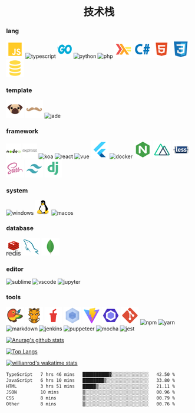 <!-- <div align="center"><a href="https://app.daily.dev/bobocode"><img src="https://api.daily.dev/devcards/e055a18cb8284958ba546ef75ce2dee9.png?r=4fd" width="400" alt="Lin JinBo's Dev Card"/></a></div> -->
<h1 align="center">技术栈</h1>



### lang
<p>     
   <img src="https://github.com/PKief/vscode-material-icon-theme/blob/main/icons/javascript.svg" alt="typescript" title="javascript" width="48" height="48"/>
   <img src="https://github.com/material-theme/vsc-material-theme-icons/blob/master/src/icons/svgs/typescript.svg" alt="typescript" title="typescript" width="48" height="48"/>
     <img src="https://github.com/vscode-icons/vscode-icons/blob/master/icons/file_type_go.svg" alt="go"  title="go" width="40" height="48"/>
     <img src="https://github.com/material-theme/vsc-material-theme-icons/blob/master/src/icons/svgs/python.svg" alt="python"  title="python" width="48" height="48"/>
     <img src="https://github.com/material-theme/vsc-material-theme-icons/blob/master/src/icons/svgs/php.svg" alt="php" title="php" width="48" height="48"/>
      <img src="https://github.com/PKief/vscode-material-icon-theme/blob/main/icons/haskell.svg" alt="haskell"  title="shell" width="48" height="48"/>
      <img src="https://github.com/PKief/vscode-material-icon-theme/blob/main/icons/csharp.svg" alt="csharp" title="c#" width="48" height="48"/>
      <img src="https://github.com/PKief/vscode-material-icon-theme/blob/main/icons/html.svg" alt="html" title="html" width="48" height="48"/>
      <img src="https://github.com/vscode-icons/vscode-icons/blob/master/icons/file_type_css.svg" alt="css" title="css" width="48" height="48"/>
      <img src="https://github.com/vscode-icons/vscode-icons/blob/master/icons/file_type_sql.svg" alt="sql" title="sql" width="48" height="48"/>
</p>
     
### template
     
  <p>
  <img src="https://github.com/vscode-icons/vscode-icons/blob/master/icons/file_type_pug.svg" alt="pug" title="pug" width="48" height="48"/>
  <img src="https://github.com/vscode-icons/vscode-icons/blob/master/icons/file_type_handlebars.svg" alt="ahndlebars" title="handlebars" width="48" height="48"/>
   <img src="https://github.com/jamesmaguire/vscode-easy-icons/blob/master/icons/jade.svg" alt="jade" title="jade" width="48" height="48"/>
  </p>
     
### framework
<p>
      <img src="https://raw.githubusercontent.com/devicons/devicon/master/icons/nodejs/nodejs-original-wordmark.svg" alt="nodejs" title="nodejs" width="40" height="40"/> 
   <img src="https://raw.githubusercontent.com/devicons/devicon/master/icons/express/express-original-wordmark.svg" alt="express" title="express" width="40" height="40"/>
    <img src="https://koa.bootcss.com/public/images/koa-logo.png" alt="koa" title="koa" width="50" height="50"/>
<img src="https://github.com/material-theme/vsc-material-theme-icons/blob/master/src/icons/svgs/react.svg" alt="react" title="react" width="48" height="48"/>
<img src="https://github.com/material-theme/vsc-material-theme-icons/blob/master/src/icons/svgs/vue.svg" alt="vue" title="vue" width="48" height="48"/>
   <img src="https://github.com/vscode-icons/vscode-icons/blob/master/icons/file_type_flutter.svg" alt="flutter" title="flutter" width="48" height="48"/>
   <img src="https://github.com/jamesmaguire/vscode-easy-icons/blob/master/icons/docker.svg" alt="docker" title="docker" width="48" height="48"/>
   <img src="https://github.com/PKief/vscode-material-icon-theme/blob/main/icons/nginx.svg" alt="nginx" title="nginx" width="48" height="48"/>
   <img src="https://github.com/vscode-icons/vscode-icons/blob/master/icons/file_type_nuxt.svg" alt="nuxt" title="nuxt" width="48" height="48"/>
   <img src="https://github.com/vscode-icons/vscode-icons/blob/master/icons/file_type_less.svg" alt="less"  title="less" width="48" height="48"/>
    <img src="https://github.com/vscode-icons/vscode-icons/blob/master/icons/file_type_sass.svg" alt="sass"  title="sass" width="48" height="48"/>
   <img src="https://github.com/vscode-icons/vscode-icons/blob/master/icons/file_type_tailwind.svg" alt="linux" title="linux" width="48" height="48"/>
    <img src="https://github.com/vscode-icons/vscode-icons/blob/master/icons/file_type_django.svg" alt="django"  title="django" width="48" height="48"/>
   
</p>

### system

<p>
   
   <img src="https://code.visualstudio.com/assets/images/windows-logo.png" alt="windows" title="windows" width="40" height="40"/> 
      <img src="https://raw.githubusercontent.com/devicons/devicon/master/icons/linux/linux-original.svg" title="linux" alt="linux" width="40" height="40"/> 
   <img src="https://code.visualstudio.com/assets/images/apple-logo.svg" alt="macos" title="macos" width="48" height="48"/>
   
</p>

### database

   <p>
   <img src="https://raw.githubusercontent.com/devicons/devicon/master/icons/redis/redis-original-wordmark.svg" alt="redis" title="redis" width="40" height="40"/>
        <img src="https://github.com/vscode-icons/vscode-icons/blob/master/icons/file_type_mysql.svg" alt="mysql" title="mysql" width="48" height="48"/>
         <img src="https://github.com/vscode-icons/vscode-icons/blob/master/icons/file_type_mongo.svg" alt="mongo" title="mongo" width="48" height="48"/>
</p>

### editor

<p>
   
   <img src="https://github.com/BB-Code/images/blob/master/sublime.png" alt="sublime" title="sublime" width="40" height="40"/>
    <img src="https://github.com/BB-Code/images/blob/master/vscode.png" alt="vscode" title="vscode" width="40" height="40"/>
   <img src="https://github.com/material-theme/vsc-material-theme-icons/blob/master/src/icons/svgs/jupyter.svg" alt="jupyter" title="jupyter" width="50" height="50"/>
</p>

### tools

<p>
   
   <img src="https://github.com/vscode-icons/vscode-icons/blob/master/icons/file_type_bower.svg" title="bower" width="48" height="48"/>
   <img src="https://github.com/vscode-icons/vscode-icons/blob/master/icons/file_type_grunt.svg" title="pug" width="48" height="48"/>
   <img src="https://github.com/PKief/vscode-material-icon-theme/blob/main/icons/gulp.svg"  title="gulp" width="48" height="48"/>
   <img src="https://github.com/vscode-icons/vscode-icons/blob/master/icons/file_type_webpack.svg" title="webpack" width="48" height="48"/>
   <img src="https://github.com/vscode-icons/vscode-icons/blob/master/icons/file_type_vite.svg" title="vite" width="48" height="48"/>
   <img src="https://github.com/vscode-icons/vscode-icons/blob/master/icons/file_type_eslint.svg" title="eslint" width="48" height="48"/>
   <img src="https://github.com/vscode-icons/vscode-icons/blob/master/icons/file_type_git.svg" title="git" width="48" height="48"/>
   <img src="https://github.com/material-theme/vsc-material-theme-icons/blob/master/src/icons/svgs/npm.svg" title="npm" alt="npm" width="48" height="48"/>
   <img src="https://github.com/material-theme/vsc-material-theme-icons/blob/master/src/icons/svgs/yarn.svg" title="yarn" alt="yarn" width="48" height="48"/>
   <img src="https://github.com/material-theme/vsc-material-theme-icons/blob/master/src/icons/svgs/markdown.svg" title="markdown" alt="markdown" width="48" height="48"/>
   <img src="https://github.com/material-theme/vsc-material-theme-icons/blob/master/src/icons/svgs/jenkins.svg" title="jenkins" alt="jenkins" width="48" height="48"/>
  <img src="https://www.vectorlogo.zone/logos/pptrdev/pptrdev-official.svg" alt="puppeteer" title="putteteer" width="40" height="40"/>
   <img src="https://www.vectorlogo.zone/logos/mochajs/mochajs-icon.svg" alt="mocha" title="mocha" width="40" height="40"/>
   <img src="https://www.vectorlogo.zone/logos/jestjsio/jestjsio-icon.svg" alt="jest" title="jest" width="40" height="40"/>
</p>
     
     
     
     
[![Anurag's github stats](https://github-readme-stats.vercel.app/api?username=BB-Code&count_private=true&show_icons=true)](https://github.com/BB-Code/github-readme-stats)

[![Top Langs](https://github-readme-stats.vercel.app/api/top-langs/?username=BB-Code&layout=compact)](https://github.com/BB-Code/github-readme-stats)

[![willianrod's wakatime stats](https://github-readme-stats.vercel.app/api/wakatime?username=bobocode&layout=compact)](https://github.com/BB-Code/github-readme-stats)

<!--
**BB-Code/BB-Code** is a ✨ _special_ ✨ repository because its `README.md` (this file) appears on your GitHub profile.

Here are some ideas to get you started:

- 🔭 I’m currently working on ...
- 🌱 I’m currently learning ...
- 👯 I’m looking to collaborate on ...
- 🤔 I’m looking for help with ...
- 💬 Ask me about ...
- 📫 How to reach me: ...
- 😄 Pronouns: ...
- ⚡ Fun fact: ...
-->

<!--START_SECTION:waka-->

```text
TypeScript   7 hrs 46 mins   ██████████▓░░░░░░░░░░░░░░   42.50 %
JavaScript   6 hrs 10 mins   ████████▒░░░░░░░░░░░░░░░░   33.80 %
HTML         3 hrs 51 mins   █████▒░░░░░░░░░░░░░░░░░░░   21.11 %
JSON         10 mins         ▒░░░░░░░░░░░░░░░░░░░░░░░░   00.96 %
CSS          8 mins          ▒░░░░░░░░░░░░░░░░░░░░░░░░   00.79 %
Other        8 mins          ▒░░░░░░░░░░░░░░░░░░░░░░░░   00.76 %
```

<!--END_SECTION:waka-->



